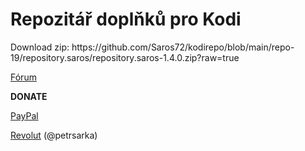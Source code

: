 <h1>Repozitář doplňků pro Kodi</h1>
<p>
Download zip:
https://github.com/Saros72/kodirepo/blob/main/repo-19/repository.saros/repository.saros-1.4.0.zip?raw=true
<p>
  <a href="https://www.xbmc-kodi.cz/">Fórum</a>
<p>
<b>DONATE</b>

<a href="https://www.paypal.me/petrsaros">PayPal</a>

<a href="https://revolut.me/petrsarka">Revolut</a> (@petrsarka)
<p>
